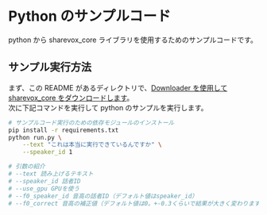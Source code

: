# Python のサンプルコード

python から sharevox_core ライブラリを使用するためのサンプルコードです。

## サンプル実行方法

まず、この README があるディレクトリで、[Downloader を使用して sharevox_core をダウンロードします](../../docs/downloads/download.md#default)。  
次に下記コマンドを実行して python のサンプルを実行します。

```bash
# サンプルコード実行のための依存モジュールのインストール
pip install -r requirements.txt
python run.py \
    --text "これは本当に実行できているんですか" \
    --speaker_id 1

# 引数の紹介
# --text 読み上げるテキスト
# --speaker_id 話者ID
# --use_gpu GPUを使う
# --f0_speaker_id 音高の話者ID（デフォルト値はspeaker_id）
# --f0_correct 音高の補正値（デフォルト値は0。+-0.3くらいで結果が大きく変わります）
```

